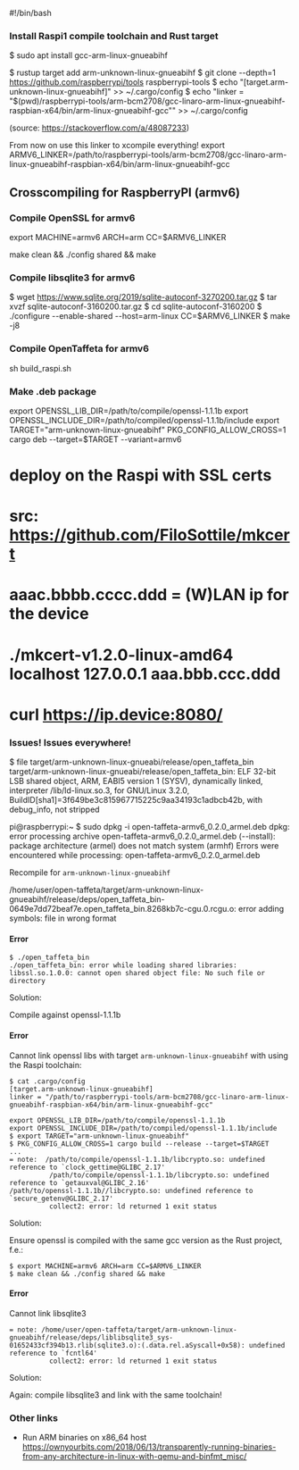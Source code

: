 #!/bin/bash

### Install Raspi1 compile toolchain and Rust target

$ sudo apt install gcc-arm-linux-gnueabihf

$ rustup target add arm-unknown-linux-gnueabihf
$ git clone --depth=1 https://github.com/raspberrypi/tools raspberrypi-tools
$ echo "[target.arm-unknown-linux-gnueabihf]" >> ~/.cargo/config
$ echo "linker = \"$(pwd)/raspberrypi-tools/arm-bcm2708/gcc-linaro-arm-linux-gnueabihf-raspbian-x64/bin/arm-linux-gnueabihf-gcc\"" >> ~/.cargo/config

(source: https://stackoverflow.com/a/48087233)

From now on use this linker to xcompile everything!
export ARMV6_LINKER=/path/to/raspberrypi-tools/arm-bcm2708/gcc-linaro-arm-linux-gnueabihf-raspbian-x64/bin/arm-linux-gnueabihf-gcc

## Crosscompiling for RaspberryPI (armv6)

### Compile OpenSSL for armv6

export MACHINE=armv6 ARCH=arm CC=$ARMV6_LINKER

make clean && ./config shared && make

### Compile libsqlite3 for armv6

$ wget https://www.sqlite.org/2019/sqlite-autoconf-3270200.tar.gz
$ tar xvzf sqlite-autoconf-3160200.tar.gz
$ cd sqlite-autoconf-3160200
$ ./configure --enable-shared --host=arm-linux CC=$ARMV6_LINKER
$ make -j8

### Compile OpenTaffeta for armv6

sh build_raspi.sh

### Make .deb package

export OPENSSL_LIB_DIR=/path/to/compile/openssl-1.1.1b
export OPENSSL_INCLUDE_DIR=/path/to/compiled/openssl-1.1.1b/include
export TARGET="arm-unknown-linux-gnueabihf"
PKG_CONFIG_ALLOW_CROSS=1 cargo deb --target=$TARGET --variant=armv6

# deploy on the Raspi with SSL certs
# src: https://github.com/FiloSottile/mkcert
# aaac.bbbb.cccc.ddd = (W)LAN ip for the device
# ./mkcert-v1.2.0-linux-amd64 localhost 127.0.0.1 aaa.bbb.ccc.ddd

# curl https://ip.device:8080/

### Issues! Issues everywhere!

$ file target/arm-unknown-linux-gnueabi/release/open_taffeta_bin
target/arm-unknown-linux-gnueabi/release/open_taffeta_bin: ELF 32-bit LSB shared object, ARM, EABI5 version 1 (SYSV), dynamically linked, interpreter /lib/ld-linux.so.3, for GNU/Linux 3.2.0, BuildID[sha1]=3f649be3c815967715225c9aa34193c1adbcb42b, with debug_info, not stripped

pi@raspberrypi:~ $ sudo dpkg -i open-taffeta-armv6_0.2.0_armel.deb
dpkg: error processing archive open-taffeta-armv6_0.2.0_armel.deb (--install):
package architecture (armel) does not match system (armhf)
Errors were encountered while processing:
open-taffeta-armv6_0.2.0_armel.deb

Recompile for `arm-unknown-linux-gnueabihf`

/home/user/open-taffeta/target/arm-unknown-linux-gnueabihf/release/deps/open_taffeta_bin-0649e7dd72beaf7e.open_taffeta_bin.8268kb7c-cgu.0.rcgu.o: error adding symbols: file in wrong format

#### Error
```
$ ./open_taffeta_bin
./open_taffeta_bin: error while loading shared libraries: libssl.so.1.0.0: cannot open shared object file: No such file or directory
```

Solution:

Compile against openssl-1.1.1b

#### Error

Cannot link openssl libs with target `arm-unknown-linux-gnueabihf` with using the Raspi toolchain:
```
$ cat .cargo/config
[target.arm-unknown-linux-gnueabihf]
linker = "/path/to/raspberrypi-tools/arm-bcm2708/gcc-linaro-arm-linux-gnueabihf-raspbian-x64/bin/arm-linux-gnueabihf-gcc"

export OPENSSL_LIB_DIR=/path/to/compile/openssl-1.1.1b
export OPENSSL_INCLUDE_DIR=/path/to/compiled/openssl-1.1.1b/include
$ export TARGET="arm-unknown-linux-gnueabihf"
$ PKG_CONFIG_ALLOW_CROSS=1 cargo build --release --target=$TARGET
...
= note:  /path/to/compile/openssl-1.1.1b/libcrypto.so: undefined reference to `clock_gettime@GLIBC_2.17'
          /path/to/compile/openssl-1.1.1b/libcrypto.so: undefined reference to `getauxval@GLIBC_2.16'
/path/to/openssl-1.1.1b//libcrypto.so: undefined reference to `secure_getenv@GLIBC_2.17'
          collect2: error: ld returned 1 exit status
```

Solution:

Ensure openssl is compiled with the same gcc version as the Rust project, f.e.:
```
$ export MACHINE=armv6 ARCH=arm CC=$ARMV6_LINKER
$ make clean && ./config shared && make
```

#### Error

Cannot link libsqlite3

```
= note: /home/user/open-taffeta/target/arm-unknown-linux-gnueabihf/release/deps/liblibsqlite3_sys-01652433cf394b13.rlib(sqlite3.o):(.data.rel.aSyscall+0x58): undefined reference to `fcntl64'
          collect2: error: ld returned 1 exit status
```

Solution:

Again: compile libsqlite3 and link with the same toolchain!

### Other links

- Run ARM binaries on x86_64 host
https://ownyourbits.com/2018/06/13/transparently-running-binaries-from-any-architecture-in-linux-with-qemu-and-binfmt_misc/
